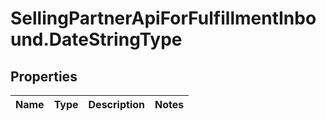 # SellingPartnerApiForFulfillmentInbound.DateStringType

## Properties
Name | Type | Description | Notes
------------ | ------------- | ------------- | -------------
